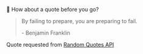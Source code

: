 📣 How about a quote before you go?

> By failing to prepare, you are preparing to fail.
>
> <p>- Benjamin Franklin</p>

Quote requested from [Random Quotes API](https://github.com/lukePeavey/quotable)
